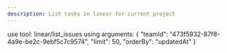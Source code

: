 ```yaml
---
description: List tasks in linear for current project
---
```


use tool: linear/list_issues using arguments:
{
"teamId": "473f5932-87f8-4a9e-be2c-9ebf5c7c9574",
"limit": 50,
"orderBy": "updatedAt"
}
